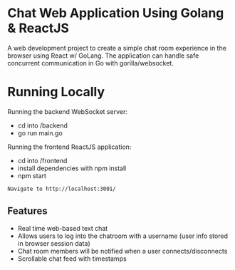 # Chat Web Application Using Golang & ReactJS

A web development project to create a simple chat room experience in the browser using React w/ GoLang. The application can handle safe concurrent communication in Go with gorilla/websocket.

# Running Locally
Running the backend WebSocket server:

- cd into /backend
- go run main.go

 Running the frontend ReactJS application:

- cd into /frontend
- install dependencies with npm install
- npm start
```bash
Navigate to http://localhost:3001/
```


## Features

- Real time web-based text chat
- Allows users to log into the chatroom with a username (user info stored in browser session data)
- Chat room members will be notified when a user connects/disconnects
- Scrollable chat feed with timestamps
